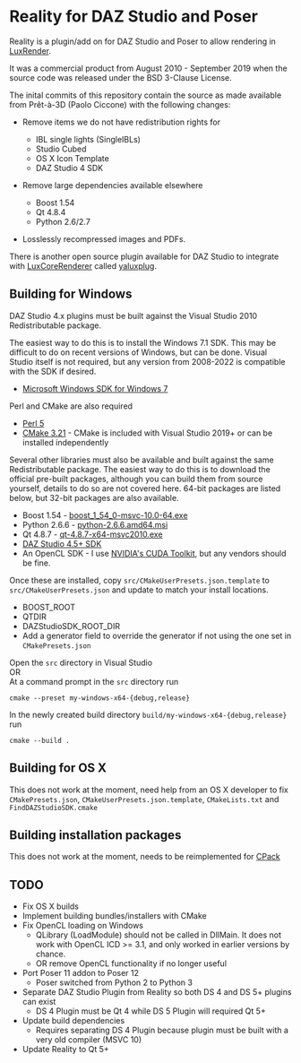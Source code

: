 # Reality for DAZ Studio and Poser
Reality is a plugin/add on for DAZ Studio and Poser to allow rendering in [LuxRender](https://web.archive.org/web/20180220011904/http://www.luxrender.net/en_GB/index).

It was a commercial product from August 2010 - September 2019 when the source code was released under the BSD 3-Clause License.

The inital commits of this repository contain the source as made available from Prêt-à-3D (Paolo Ciccone) with the following changes:
 - Remove items we do not have redistribution rights for
   - IBL single lights (SingleIBLs)
   - Studio Cubed
   - OS X Icon Template
   - DAZ Studio 4 SDK

 - Remove large dependencies available elsewhere
   - Boost 1.54
   - Qt 4.8.4
   - Python 2.6/2.7

 - Losslessly recompressed images and PDFs.


There is another open source plugin available for DAZ Studio to integrate with [LuxCoreRenderer](https://luxcorerender.org/) called [yaluxplug](https://github.com/danielbui78/yaluxplug).


## Building for Windows
DAZ Studio 4.x plugins must be built against the Visual Studio 2010 Redistributable package.

The easiest way to do this is to install the Windows 7.1 SDK. This may be difficult to do on recent versions of Windows, but can be done. Visual Studio itself is not required, but any version from 2008-2022 is compatible with the SDK if desired.
- [Microsoft Windows SDK for Windows 7](https://www.microsoft.com/en-us/download/details.aspx?id=8279)

Perl and CMake are also required
- [Perl 5](https://www.perl.org/get.html)
- [CMake 3.21](https://cmake.org/download/) - CMake is included with Visual Studio 2019+ or can be installed independently

Several other libraries must also be available and built against the same Redistributable package. The easiest way to do this is to download the official pre-built packages, although you can build them from source yourself, details to do so are not covered here. 64-bit packages are listed below, but 32-bit packages are also available.
- Boost 1.54 - [boost_1_54_0-msvc-10.0-64.exe](https://sourceforge.net/projects/boost/files/boost-binaries/1.54.0/)
- Python 2.6.6 - [python-2.6.6.amd64.msi](https://www.python.org/downloads/release/python-266/)
- Qt 4.8.7 - [qt-4.8.7-x64-msvc2010.exe](https://sourceforge.net/projects/qt64ng/files/qt/x86-64/4.8.7/msvc2010/)
- [DAZ Studio 4.5+ SDK](https://www.daz3d.com/daz-studio-4-5-sdk)
- An OpenCL SDK - I use [NVIDIA's CUDA Toolkit](https://developer.nvidia.com/cuda-downloads), but any vendors should be fine.

Once these are installed, copy `src/CMakeUserPresets.json.template` to `src/CMakeUserPresets.json` and update to match your install locations.
- BOOST_ROOT
- QTDIR
- DAZStudioSDK_ROOT_DIR
- Add a generator field to override the generator if not using the one set in `CMakePresets.json`

Open the `src` directory in Visual Studio\
 OR\
At a command prompt in the `src` directory run
```Batchfile
cmake --preset my-windows-x64-{debug,release}
```
In the newly created build directory `build/my-windows-x64-{debug,release}` run
```Batchfile
cmake --build .
```


## Building for OS X
This does not work at the moment, need help from an OS X developer to fix `CMakePresets.json`, `CMakeUserPresets.json.template`, `CMakeLists.txt` and `FindDAZStudioSDK.cmake`

## Building installation packages
This does not work at the moment, needs to be reimplemented for [CPack](https://cmake.org/cmake/help/latest/module/CPack.html)


## TODO
- Fix OS X builds
- Implement building bundles/installers with CMake
- Fix OpenCL loading on Windows
  - QLibrary (LoadModule) should not be called in DllMain. It does not work with OpenCL ICD >= 3.1, and only worked in earlier versions by chance.
  - OR remove OpenCL functionality if no longer useful
- Port Poser 11 addon to Poser 12
  - Poser switched from Python 2 to Python 3
- Separate DAZ Studio Plugin from Reality so both DS 4 and DS 5+ plugins can exist
  - DS 4 Plugin must be Qt 4 while DS 5 Plugin will required Qt 5+
- Update build dependencies
  - Requires separating DS 4 Plugin because plugin must be built with a very old compiler (MSVC 10)
- Update Reality to Qt 5+

